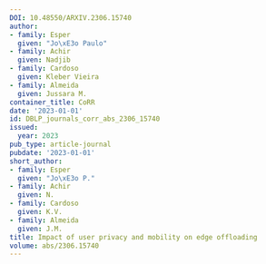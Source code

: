 ```yaml
---
DOI: 10.48550/ARXIV.2306.15740
author:
- family: Esper
  given: "Jo\xE3o Paulo"
- family: Achir
  given: Nadjib
- family: Cardoso
  given: Kleber Vieira
- family: Almeida
  given: Jussara M.
container_title: CoRR
date: '2023-01-01'
id: DBLP_journals_corr_abs_2306_15740
issued:
  year: 2023
pub_type: article-journal
pubdate: '2023-01-01'
short_author:
- family: Esper
  given: "Jo\xE3o P."
- family: Achir
  given: N.
- family: Cardoso
  given: K.V.
- family: Almeida
  given: J.M.
title: Impact of user privacy and mobility on edge offloading
volume: abs/2306.15740
---
```

